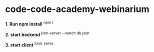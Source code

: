 # code-code-academy-webinarium

**1. Run npm install**
<sup> npm i</sup>

**2. start backend**
<sup> json-server --watch db.json </sup>

**3. start client**
<sup> ionic serve </sup>
